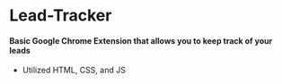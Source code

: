 # Lead-Tracker
#### Basic Google Chrome Extension that allows you to keep track of your leads 

- Utilized HTML, CSS, and JS
